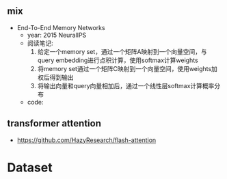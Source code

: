 
## mix

- End-To-End Memory Networks
  - year: 2015 NeuralIPS
  - 阅读笔记: 
    1. 给定一个memory set，通过一个矩阵A映射到一个向量空间，与query embedding进行点积计算，使用softmax计算weights
    2. 将memory set通过一个矩阵C映射到一个向量空间，使用weights加权后得到输出
    3. 将输出向量和query向量相加后，通过一个线性层softmax计算概率分布
  - code: 


## transformer attention

- https://github.com/HazyResearch/flash-attention


# Dataset
